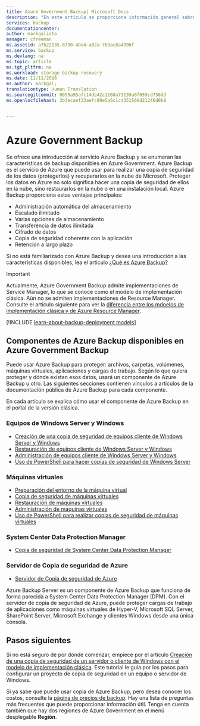 ```yaml
---
title: Azure Government Backup| Microsoft Docs
description: "En este artículo se proporciona información general sobre las características de Azure Backup disponibles en Azure Government."
services: backup
documentationcenter: 
author: markgalioto
manager: cfreeman
ms.assetid: a7622135-8790-4be4-a02a-7b9ac8a4996f
ms.service: backup
ms.devlang: na
ms.topic: article
ms.tgt_pltfrm: na
ms.workload: storage-backup-recovery
ms.date: 11/11/2016
ms.author: markgal;
translationtype: Human Translation
ms.sourcegitcommit: 0095a95afc14de42c1160a73139a0f059cd758dd
ms.openlocfilehash: 3b3ecaef33aefc89e5a5c1cd351566d21246d0b8


---
```

# <a name="azure-government-backup"></a>Azure Government Backup

Se ofrece una introducción al servicio Azure Backup y se enumeran las características de backup disponibles en Azure Government. Azure Backup es el servicio de Azure que puede usar para realizar una copia de seguridad de los datos (protegerlos) y recuperarlos en la nube de Microsoft. Proteger los datos en Azure no solo significa hacer una copia de seguridad de ellos en la nube, sino restaurarlos en la nube o en una instalación local. Azure Backup proporciona estas ventajas principales:

- Administración automática del almacenamiento
- Escalado ilimitado
- Varias opciones de almacenamiento
- Transferencia de datos ilimitada
- Cifrado de datos
- Copia de seguridad coherente con la aplicación
- Retención a largo plazo

Si no está familiarizado con Azure Backup y desea una introducción a las características disponibles, lea el artículo [¿Qué es Azure Backup?](../backup/backup-introduction-to-azure-backup.md)

> [!IMPORTANT]
> Actualmente, Azure Government Backup admite implementaciones de Service Manager, lo que se conoce como el modelo de implementación clásica. Aún no se admiten implementaciones de Resource Manager. Consulte el artículo siguiente para ver la [diferencia entre los mdoelos de implementación clásica y de Azure Resource Manager](../resource-manager-deployment-model.md).

[!INCLUDE [learn-about-backup-deployment models](../../includes/backup-deployment-models.md)]

## <a name="azure-backup-components-available-in-azure-government-backup"></a>Componentes de Azure Backup disponibles en Azure Government Backup

Puede usar Azure Backup para proteger: archivos, carpetas, volúmenes, máquinas virtuales, aplicaciones y cargas de trabajo. Según lo que quiera proteger y dónde existan esos datos, usará un componente de Azure Backup u otro. Las siguientes secciones contienen vínculos a artículos de la documentación pública de Azure Backup para cada componente.

En cada artículo se explica cómo usar el componente de Azure Backup en el portal de la versión clásica.

### <a name="windows-server-and-windows-computers"></a>Equipos de Windows Server y Windows

- [Creación de una copia de seguridad de equipos cliente de Windows Server y Windows](../backup/backup-configure-vault-classic.md)
- [Restauración de equipos cliente de Windows Server y Windows](../backup/backup-azure-restore-windows-server.md)
- [Administración de equipos cliente de Windows Server y Windows](../backup/backup-azure-manage-windows-server.md)
- [Uso de PowerShell para hacer copias de seguridad de Windows Server](../backup/backup-client-automation-classic.md)

### <a name="virtual-machines"></a>Máquinas virtuales

- [Preparación del entorno de la máquina virtual](../backup/backup-azure-vms-prepare.md)
- [Copia de seguridad de máquinas virtuales](../backup/backup-azure-vms-first-look.md)
- [Restauración de máquinas virtuales](../backup/backup-azure-restore-vms.md)
- [Administración de máquinas virtuales](../backup/backup-azure-manage-vms-classic.md)
- [Uso de PowerShell para realizar copias de seguridad de máquinas virtuales](../backup/backup-azure-vms-classic-automation.md)

### <a name="system-center-data-protection-manager"></a>System Center Data Protection Manager

- [Copia de seguridad de System Center Data Protection Manager](../backup/backup-azure-dpm-introduction-classic.md)

### <a name="azure-backup-server"></a>Servidor de Copia de seguridad de Azure

- [Servidor de Copia de seguridad de Azure](../backup/backup-azure-microsoft-azure-backup-classic.md)

Azure Backup Server es un componente de Azure Backup que funciona de forma parecida a System Center Data Protection Manager (DPM). Con el servidor de copia de seguridad de Azure, puede proteger cargas de trabajo de aplicaciones como máquinas virtuales de Hyper-V, Microsoft SQL Server, SharePoint Server, Microsoft Exchange y clientes Windows desde una única consola.

## <a name="next-steps"></a>Pasos siguientes

Si no está seguro de por dónde comenzar, empiece por el artículo [Creación de una copia de seguridad de un servidor o cliente de Windows con el modelo de implementación clásica](../backup/backup-configure-vault-classic.md). Este tutorial le guía por los pasos para configurar un proyecto de copia de seguridad en un equipo o servidor de Windows.

Si ya sabe que puede usar copia de Azure Backup, pero desea conocer los costos, consulte la [página de precios de backup](http://azure.microsoft.com/pricing/details/backup/). Hay una lista de preguntas más frecuentes que puede proporcionar información útil. Tenga en cuenta también que hay dos regiones de Azure Government en el menú desplegable **Región**.



<!--HONumber=Nov16_HO3-->


